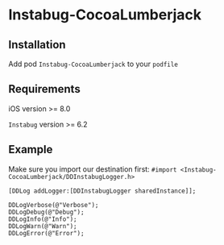 # Instabug-CocoaLumberjack
## Installation
Add pod `Instabug-CocoaLumberjack` to your `podfile`

## Requirements
iOS version >= 8.0

`Instabug` version >= 6.2

## Example
Make sure you import our destination first: `#import <Instabug-CocoaLumberjack/DDInstabugLogger.h>`

```
[DDLog addLogger:[DDInstabugLogger sharedInstance]];

DDLogVerbose(@"Verbose");
DDLogDebug(@"Debug");
DDLogInfo(@"Info");
DDLogWarn(@"Warn");
DDLogError(@"Error");
```
